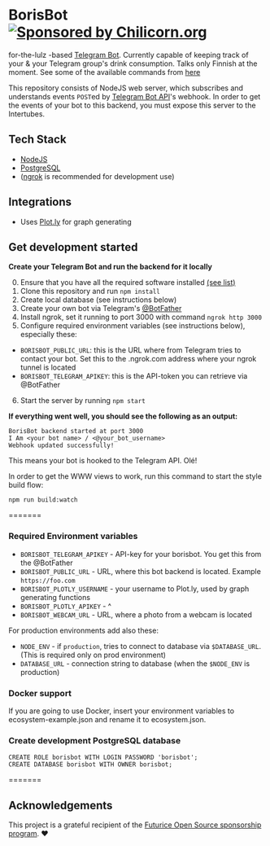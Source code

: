 BorisBot [![Sponsored by Chilicorn.org](https://img.shields.io/badge/sponsored%20by-chilicorn.org-brightgreen.svg)](http://chilicorn.org)
=========

for-the-lulz -based [Telegram Bot](https://telegram.org/blog/bot-revolution). Currently capable of keeping track of your & your Telegram group's drink consumption. Talks only Finnish at the moment. See some of the available commands from [here](commands.md)

This repository consists of NodeJS web server, which subscribes and understands events `POST`ed by [Telegram Bot API](https://core.telegram.org/bots/api)'s webhook. In order to get the events of your bot to this backend, you must expose this server to the Intertubes.

## Tech Stack
* [NodeJS](https://nodejs.org/)
* [PostgreSQL](http://www.postgresql.org/)
* ([ngrok](https://ngrok.com/) is recommended for development use)

## Integrations
* Uses [Plot.ly](https://plot.ly/) for graph generating

## Get development started
**Create your Telegram Bot and run the backend for it locally**

0. Ensure that you have all the required software installed [(see list)](start-from-scratch.md)
1. Clone this repository and run `npm install`
2. Create local database (see instructions below) 
3. Create your own bot via Telegram's [@BotFather](https://telegram.me/botfather)
4. Install ngrok, set it running to port 3000 with command `ngrok http 3000`
5. Configure required environment variables (see instructions below), especially these:
  * `BORISBOT_PUBLIC_URL`: this is the URL where from Telegram tries to contact your bot. Set this to the <x>.ngrok.com address where your ngrok tunnel is located
  * `BORISBOT_TELEGRAM_APIKEY`: this is the API-token you can retrieve via @BotFather
6. Start the server by running `npm start`


**If everything went well, you should see the following as an output:**

    BorisBot backend started at port 3000
    I Am <your bot name> / <@your_bot_username>
    Webhook updated successfully!

This means your bot is hooked to the Telegram API. Olé!

In order to get the WWW views to work, run this command to start the style build flow:

`npm run build:watch`


=======

### Required Environment variables
* `BORISBOT_TELEGRAM_APIKEY` - API-key for your borisbot. You get this from the @BotFather
* `BORISBOT_PUBLIC_URL` - URL, where this bot backend is located. Example `https://foo.com`
* `BORISBOT_PLOTLY_USERNAME` - your username to Plot.ly, used by graph generating functions
* `BORISBOT_PLOTLY_APIKEY` - ^
* `BORISBOT_WEBCAM_URL` - URL, where a photo from a webcam is located

For production environments add also these: 
* `NODE_ENV` - if `production`, tries to connect to database via `$DATABASE_URL`. (This is required only on prod environment)
* `DATABASE_URL` - connection string to database (when the `$NODE_ENV` is production)

### Docker support

If you are going to use Docker, insert your environment variables to ecosystem-example.json and rename it to ecosystem.json.

### Create development PostgreSQL database

	CREATE ROLE borisbot WITH LOGIN PASSWORD 'borisbot';
	CREATE DATABASE borisbot WITH OWNER borisbot;


=======

## Acknowledgements
This project is a grateful recipient of the [Futurice Open Source sponsorship program](http://futurice.com/blog/sponsoring-free-time-open-source-activities). ♥

